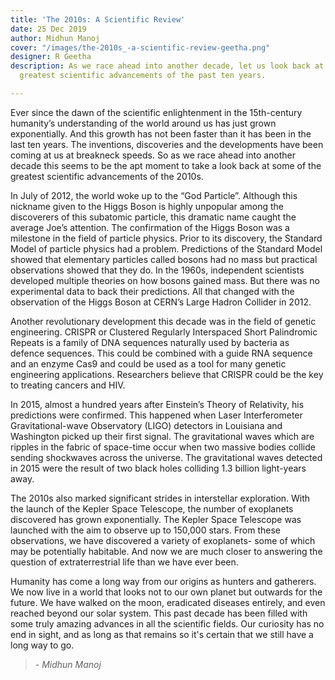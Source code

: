 ```yaml
---
title: 'The 2010s: A Scientific Review'
date: 25 Dec 2019
author: Midhun Manoj
cover: "/images/the-2010s_-a-scientific-review-geetha.png"
designer: R Geetha
description: As we race ahead into another decade, let us look back at some of the
  greatest scientific advancements of the past ten years.

---
```

Ever since the dawn of the scientific enlightenment in the 15th-century humanity’s understanding of the world around us has just grown exponentially. And this growth has not been faster than it has been in the last ten years. The inventions, discoveries and the developments have been coming at us at breakneck speeds. So as we race ahead into another decade this seems to be the apt moment to take a look back at some of the greatest scientific advancements of the 2010s.

In July of 2012, the world woke up to the “God Particle”. Although this nickname given to the Higgs Boson is highly unpopular among the discoverers of this subatomic particle, this dramatic name caught the average Joe’s attention. The confirmation of the Higgs Boson was a milestone in the field of particle physics. Prior to its discovery, the Standard Model of particle physics had a problem. Predictions of the Standard Model showed that elementary particles called bosons had no mass but practical observations showed that they do. In the 1960s, independent scientists developed multiple theories on how bosons gained mass. But there was no experimental data to back their predictions. All that changed with the observation of the Higgs Boson at CERN’s Large Hadron Collider in 2012.

Another revolutionary development this decade was in the field of genetic engineering. CRISPR or Clustered Regularly Interspaced Short Palindromic Repeats is a family of DNA sequences naturally used by bacteria as defence sequences. This could be combined with a guide RNA sequence and an enzyme Cas9 and could be used as a tool for many genetic engineering applications. Researchers believe that CRISPR could be the key to treating cancers and HIV.

In 2015, almost a hundred years after Einstein’s Theory of Relativity, his predictions were confirmed. This happened when Laser Interferometer Gravitational-wave Observatory (LIGO) detectors in Louisiana and Washington picked up their first signal. The gravitational waves which are ripples in the fabric of space-time occur when two massive bodies collide sending shockwaves across the universe. The gravitational waves detected in 2015 were the result of two black holes colliding 1.3 billion light-years away.

The 2010s also marked significant strides in interstellar exploration. With the launch of the Kepler Space Telescope, the number of exoplanets discovered has grown exponentially. The Kepler Space Telescope was launched with the aim to observe up to 150,000 stars. From these observations, we have discovered a variety of exoplanets- some of which may be potentially habitable. And now we are much closer to answering the question of extraterrestrial life than we have ever been.

Humanity has come a long way from our origins as hunters and gatherers. We now live in a world that looks not to our own planet but outwards for the future. We have walked on the moon, eradicated diseases entirely, and even reached beyond our solar system. This past decade has been filled with some truly amazing advances in all the scientific fields. Our curiosity has no end in sight, and as long as that remains so it's certain that we still have a long way to go.

> _- Midhun Manoj_